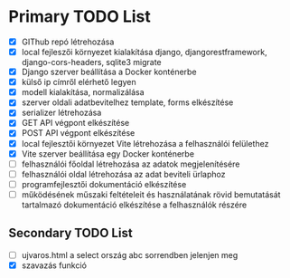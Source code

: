 # Primary TODO List 
- [x] GIThub repó létrehozása
- [x] local fejleszői környezet kialakítása django, djangorestframework, django-cors-headers, sqlite3 migrate
- [x] Django szerver beállítása a Docker konténerbe
- [x] külső ip címről elérhető legyen
- [x] modell kialakítása, normalizálása
- [x] szerver oldali adatbevitelhez template, forms elkészítése
- [x] serializer létrehozása
- [x] GET API végpont elkészítése
- [x] POST API végpont elkészítése
- [x] local fejlesztői környezet Vite létrehozása a felhasználói felülethez
- [x] Vite szerver beállítása egy Docker konténerbe
- [ ] felhasználói főoldal létrehozása az adatok megjelenítésére
- [ ] felhasználói oldal létrehozása az adat beviteli ürlaphoz
- [ ] programfejlesztői dokumentáció elkészítése
- [ ] működésének műszaki feltételeit és használatának rövid bemutatását tartalmazó dokumentáció elkészítése a felhasználók részére

## Secondary TODO List
- [ ] ujvaros.html a select ország abc sorrendben jelenjen meg
- [x] szavazás funkció